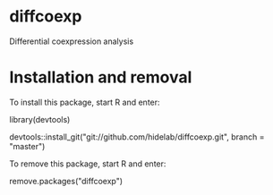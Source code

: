 # diffcoexp
Differential coexpression analysis

# Installation and removal

To install this package, start R and enter:

library(devtools)

devtools::install_git("git://github.com/hidelab/diffcoexp.git", branch = "master")

To remove this package, start R and enter:

remove.packages("diffcoexp")
